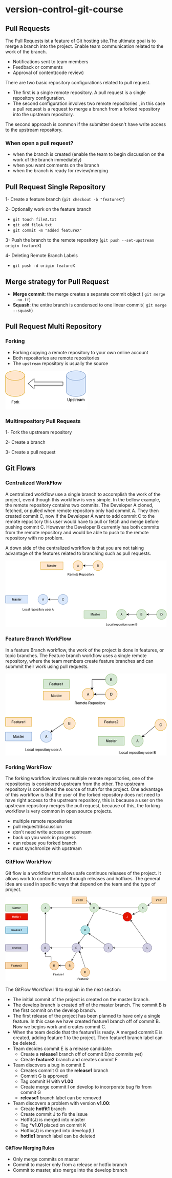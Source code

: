# version-control-git-course

## Pull Requests
The Pull Requests ist a feature of Git hosting site.The ultimate goal is to merge a branch into the project. Enable team communication related to the work of the branch.
* Notifications sent to team members
* Feedback or comments
* Approval of content(code review)

There are two basic repository configurations related to pull request. 
* The first is a single remote repository. A pull request is a single repository configuration.
* The second configuration involves two remote repositories , in this case a pull request is a request to merge a branch from a forked repository into the upstream repository. 

The second approach is common if the submitter doesn't have write access to the upstream repository. 

### When open a pull request?
* when the branch is created (enable the team to begin discussion on the work of the branch immediately)
* when you want comments on the branch
* when the branch is ready for review/merging

## Pull Request Single Repository
1- Create a feature branch (`git checkout -b "featureX"`)

2- Optionally work on the feature branch
* `git touch fileA.txt`
* `git add fileA.txt`
* `git commit -m "added featureX"`

3- Push the branch to the remote repository
(`git push --set-upstream origin featureX`)

4- Deleting Remote Branch Labels
* `git push -d origin featureX`

## Merge strategy for Pull Request
* **Merge commit**: the merge creates a separate commit object
( `git merge --no-ff`)
* **Squash**: the entire branch is condensed to one linear commit(` git merge --squash`)

## Pull Request Multi Repository
### Forking
* Forking copying a remote repository to your own online account
* Both repositories are remote repositories
* The `upstream` repository is usually the source


![MultiPullRequest](./MultiPullRequest.png)

### Multirepository Pull Requests
1- Fork the upstream repository

2- Create a branch

3- Create a pull request

## Git Flows
### Centralized WorkFlow
A centralized workflow use a single branch to accomplish the work of the project, event though this workflow is very simple. In the bellow example, the remote repository contains two commits. The Developer A cloned, fetched, or pulled when remote repository only had commit A. They then created commit C, now if the Developer A want to add commit C to the remote repository this user would have to pull or fetch and merge before pushing commit C. However the Developer B currently has both commits from the remote repository and would be able to push to the remote repository with no problem.

A down side of the centralized workflow is that you are not taking advantage of the features related to branching such as pull requests.

![GitFlow](./GitFlow.png)

### Feature Branch WorkFlow
In a feature Branch workflow, the work of the project is done in features, or topic branches. The Feature branch workflow uses a single remote repository, where the team members create feature branches and can submmit their work using pull requests. 

![GitFlow](./FeatureWorkflow.png)

### Forking WorkFlow
The forking workflow involves multiple remote repositories, one of the repositories is considered upstream from the other. The upstream repository is considered the source of truth for the project. One advantage of this workflow is that the user of the forked repository does not need to have right access to the upstream repository, this is because a user on the upstream repository merges the pull request, because of this, the forking workflow is very common in open source projects. 
* multiple remote repositories
* pull request/discussion
* don't need write access on upstream
* back up you work in progress
* can rebase you forked branch
* must synchronize with upstream

### GitFlow WorkFlow
Git flow is a workflow that allows safe continuos releases of the project. It allows work to continue event through releases and hotfixes. The general idea are used in specific ways that depend on the team and the type of project.

![GitFlow](./GitFlow_1.png)

The GitFlow Workflow I'll to explain in the next section:
* The initial commit of the project is created on the master branch.
* The develop branch is created off of the master branch. The commit B is the first commit on the develop branch.
* The first release of the project has been planned to have only a single feature. In this case we have created feature1 branch off of commit B. Now we begins work and creates commit C.
* When the team decide that the feature1 is ready. A merged commit E is created, adding feature 1 to the project. Then feature1 branch label  can be deleted.
* Team decides commit E is a release candidate:
    * Create a **release1** branch off of commit E(no commits yet)
    * Create **feature2** branch and creates commit F
* Team discovers a bug in commit E
    * Creates commit G on the **release1** branch
    * Commit G is approved
    * Tag commit H with **v1.00**
    * Create merge commit I on develop to incorporate bug fix from commit G
    * **release1** branch label can be removed
* Team discovers a problem with version **v1.00**:
    * Create **hotfit1** branch
    * Create commit J to fix the issue
    * Hotfit(J) is merged into master
    * Tag ***v1.01** placed on commit K
    * Hotfix(J) is merged into develop(L)
    * **hotfix1** branch label can be deleted

#### GitFlow Merging Rules
* Only merge commits on master
* Commit to master only from a release or hotfix branch
* Commit to master, also merge into the develop branch
